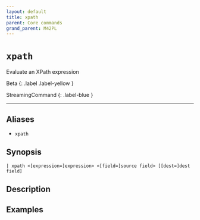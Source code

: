 ```yaml
---
layout: default
title: xpath
parent: Core commands
grand_parent: M42PL
---
```


# `xpath`

Evaluate an XPath expression

Beta
{: .label .label-yellow }

StreamingCommand
{: .label-blue }

---


## Aliases

* `xpath`

## Synopsis

```shell
| xpath <[expression=]expression> <[field=]source field> [[dest=]dest field]
```

## Description

## Examples

